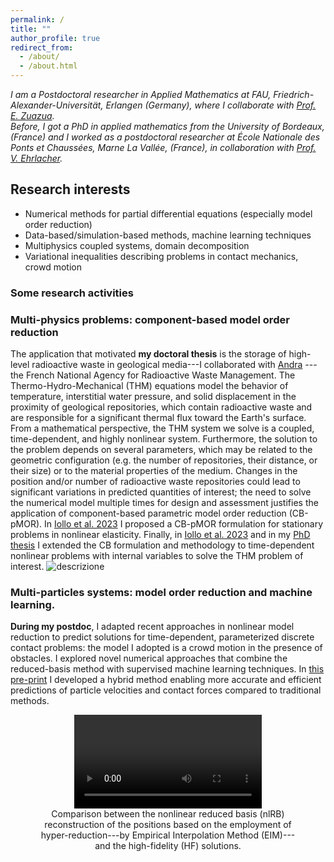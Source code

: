 ```yaml
---
permalink: /
title: ""
author_profile: true
redirect_from: 
  - /about/
  - /about.html
---
```

_I am a Postdoctoral researcher in Applied Mathematics at FAU, Friedrich-Alexander-Universität, Erlangen (Germany), where I collaborate with [Prof. E. Zuazua](https://dcn.nat.fau.eu/zuazua/).\
Before, I got a PhD in applied mathematics from the University of Bordeaux, (France) and I worked as a postdoctoral researcher at École Nationale des Ponts et Chaussées, Marne La Vallée, (France), in collaboration with [Prof. V. Ehrlacher](https://team.inria.fr/matherials/team-members/virginie-ehrlacher-galland/)._

## Research interests
<ul>
<li> Numerical methods for partial differential equations (especially model order reduction) </li>
<li>Data-based/simulation-based methods, machine learning techniques </li>
<li>Multiphysics coupled systems, domain decomposition </li>
<li>Variational inequalities describing problems in contact mechanics, crowd motion </li>
</ul> 

### Some research activities
### <span class="blue">Multi-physics problems: component-based model order reduction</span>
The application that motivated **my doctoral thesis** is the storage of high-level radioactive waste in geological media---I collaborated with [Andra](https://www.andra.fr)
---the French National Agency for Radioactive Waste Management.
The Thermo-Hydro-Mechanical (THM) equations model the behavior of temperature, interstitial water pressure, and solid displacement in the proximity of geological repositories, which contain radioactive waste and are responsible for a significant thermal flux toward the Earth's surface. 
From a mathematical perspective, the THM system we solve is a coupled, time-dependent, and highly nonlinear system. Furthermore, the solution to the problem depends on several parameters, which may be related to the geometric configuration (e.g. the number of repositories, their distance, or their size) or to the material properties of the medium. 
Changes in the position and/or number of radioactive waste repositories could lead to significant variations in predicted quantities of interest; the need to solve the numerical model multiple times for design and assessment justifies the application of component-based parametric model order reduction (CB-pMOR).
In [Iollo et al. 2023](https://www.sciencedirect.com/science/article/pii/S0045782522007423) I proposed a CB-pMOR formulation for stationary problems in nonlinear elasticity. 
Finally, in [Iollo et al. 2023](https://www.scipedia.com/wd/images/d/d9/Draft_Sanchez_Pinedo_755799274pap_193.pdf) and in my [PhD thesis](https://theses.hal.science/tel-04006932/document) I extended the CB formulation and methodology to time-dependent nonlinear problems with internal variables to solve the THM problem of interest.
![descrizione](files/radioactive_gif.gif)


### <span class="blue">Multi-particles systems: model order reduction and machine learning.</span>
**During my postdoc**, I adapted recent approaches in nonlinear model reduction to predict solutions for time-dependent, parameterized discrete contact problems: the model I adopted is a crowd motion in the presence of obstacles. I explored novel numerical approaches that combine the reduced-basis method with supervised machine learning techniques. In [this pre-print](https://hal.science/hal-04936941) I developed a hybrid method enabling more accurate and efficient predictions of particle velocities and contact forces compared to traditional methods.
<div style="text-align: center;">
<figure>
<video width="300" controls>
  <source src="files/nlRBvideo.mp4" type="video/mp4">
</video>
 <figcaption>Comparison between the nonlinear reduced basis (nlRB) reconstruction of the positions based on the employment of hyper-reduction---by Empirical Interpolation Method (EIM)---and the high-fidelity (HF) solutions.</figcaption>
</figure>
</div>


  
 


<!--\[ a^2 + b^2 = c^2 \]

Possiamo anche scrivere una formula inline, come \( E = mc^2 \), per rappresentare la famosa equazione di Einstein sulla relatività.


 -->

